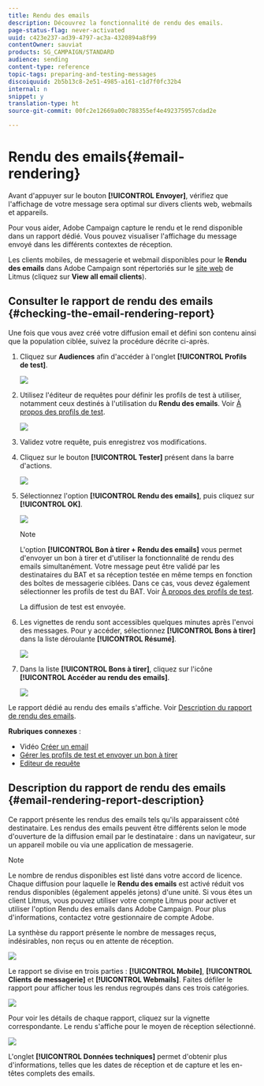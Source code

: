 ```yaml
---
title: Rendu des emails
description: Découvrez la fonctionnalité de rendu des emails.
page-status-flag: never-activated
uuid: c423e237-ad39-4797-ac3a-4320894a8f99
contentOwner: sauviat
products: SG_CAMPAIGN/STANDARD
audience: sending
content-type: reference
topic-tags: preparing-and-testing-messages
discoiquuid: 2b5b13c8-2e51-4985-a161-c1d7f0fc32b4
internal: n
snippet: y
translation-type: ht
source-git-commit: 00fc2e12669a00c788355ef4e492375957cdad2e

---
```



# Rendu des emails{#email-rendering}

Avant d'appuyer sur le bouton **[!UICONTROL Envoyer]**, vérifiez que l'affichage de votre message sera optimal sur divers clients web, webmails et appareils.

Pour vous aider, Adobe Campaign capture le rendu et le rend disponible dans un rapport dédié. Vous pouvez visualiser l'affichage du message envoyé dans les différents contextes de réception.

Les clients mobiles, de messagerie et webmail disponibles pour le **Rendu des emails** dans Adobe Campaign sont répertoriés sur le [site web](https://litmus.com/email-testing) de Litmus (cliquez sur **View all email clients**).

## Consulter le rapport de rendu des emails {#checking-the-email-rendering-report}

Une fois que vous avez créé votre diffusion email et défini son contenu ainsi que la population ciblée, suivez la procédure décrite ci-après.

1. Cliquez sur **Audiences** afin d'accéder à l'onglet **[!UICONTROL Profils de test]**.

   ![](assets/email_rendering_05.png)

1. Utilisez l'éditeur de requêtes pour définir les profils de test à utiliser, notamment ceux destinés à l'utilisation du **Rendu des emails**. Voir [À propos des profils de test](../../sending/using/managing-test-profiles-and-sending-proofs.md#about-test-profiles).

   ![](assets/email_rendering_06.png)

1. Validez votre requête, puis enregistrez vos modifications.
1. Cliquez sur le bouton **[!UICONTROL Tester]** présent dans la barre d'actions.

   ![](assets/email_rendering_07.png)

1. Sélectionnez l'option **[!UICONTROL Rendu des emails]**, puis cliquez sur **[!UICONTROL OK]**.

   ![](assets/email_rendering_08.png)

   >[!NOTE]
   >
   >L'option **[!UICONTROL Bon à tirer + Rendu des emails]** vous permet d'envoyer un bon à tirer et d'utiliser la fonctionnalité de rendu des emails simultanément. Votre message peut être validé par les destinataires du BAT et sa réception testée en même temps en fonction des boîtes de messagerie ciblées. Dans ce cas, vous devez également sélectionner les profils de test du BAT. Voir [À propos des profils de test](../../sending/using/managing-test-profiles-and-sending-proofs.md#about-test-profiles).

   La diffusion de test est envoyée.

1. Les vignettes de rendu sont accessibles quelques minutes après l'envoi des messages. Pour y accéder, sélectionnez **[!UICONTROL Bons à tirer]** dans la liste déroulante **[!UICONTROL Résumé]**.

   ![](assets/email_rendering_03.png)

1. Dans la liste **[!UICONTROL Bons à tirer]**, cliquez sur l'icône **[!UICONTROL Accéder au rendu des emails]**.

   ![](assets/email_rendering_04.png)

Le rapport dédié au rendu des emails s'affiche. Voir [Description du rapport de rendu des emails](#email-rendering-report-description).

**Rubriques connexes** :

* Vidéo [Créer un email](../../channels/using/creating-an-email.md)
* [Gérer les profils de test et envoyer un bon à tirer](../../sending/using/managing-test-profiles-and-sending-proofs.md)
* [Editeur de requête](../../automating/using/editing-queries.md#about-query-editor)

## Description du rapport de rendu des emails {#email-rendering-report-description}

Ce rapport présente les rendus des emails tels qu'ils apparaissent côté destinataire. Les rendus des emails peuvent être différents selon le mode d'ouverture de la diffusion email par le destinataire : dans un navigateur, sur un appareil mobile ou via une application de messagerie.

>[!NOTE]
>
>Le nombre de rendus disponibles est listé dans votre accord de licence. Chaque diffusion pour laquelle le **Rendu des emails** est activé réduit vos rendus disponibles (également appelés jetons) d'une unité. Si vous êtes un client Litmus, vous pouvez utiliser votre compte Litmus pour activer et utiliser l'option Rendu des emails dans Adobe Campaign. Pour plus d'informations, contactez votre gestionnaire de compte Adobe.

La synthèse du rapport présente le nombre de messages reçus, indésirables, non reçus ou en attente de réception.

![](assets/inbox_rendering_report.png)

Le rapport se divise en trois parties : **[!UICONTROL Mobile]**, **[!UICONTROL Clients de messagerie]** et **[!UICONTROL Webmails]**. Faites défiler le rapport pour afficher tous les rendus regroupés dans ces trois catégories.

![](assets/inbox_rendering_report_3.png)

Pour voir les détails de chaque rapport, cliquez sur la vignette correspondante. Le rendu s'affiche pour le moyen de réception sélectionné.

![](assets/inbox_rendering_report_2.png)

L'onglet **[!UICONTROL Données techniques]** permet d'obtenir plus d'informations, telles que les dates de réception et de capture et les en-têtes complets des emails.
